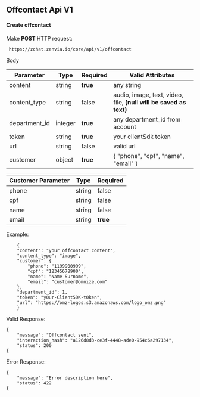 ## Offcontact Api V1
#### Create offcontact
Make **POST** HTTP request:
```
 https://zchat.zenvia.io/core/api/v1/offcontact
```
Body

Parameter | Type | Required | Valid Attributes |
------------ | ------------- | ------------- | -------------
content | string | **true** | any string
content_type | string | false | audio, image, text, video, file, **(null will be saved as text)**
department_id | integer | **true** | any department_id from account
token | string | **true** | your clientSdk token
url | string | false | valid url
customer | object | **true** | { "phone", "cpf", "name", "email" }

Customer Parameter | Type | Required |
------------ | ------------- | -------------
phone | string | false
cpf | string | false
name | string | false
email | string | **true**

Example:
```
    {
    "content": "your offcontact content",
    "content_type": "image",
    "customer": {
        "phone": "1199900999",
        "cpf": "12345678900",
        "name": "Name Surname",
        "email": "customer@omnize.com"
    },
    "department_id": 1,
    "token": "y0ur-Client5DK-t0ken",
    "url": "https://omz-logos.s3.amazonaws.com/logo_omz.png"
    }
```
Valid Response:
```
{
    "message": "Offcontact sent",
    "interaction_hash": "a126d8d3-ce3f-4448-ade0-954c6a297134",
    "status": 200
{
```
Error Response:
```
{
    "message": "Error description here",
    "status": 422
{
```